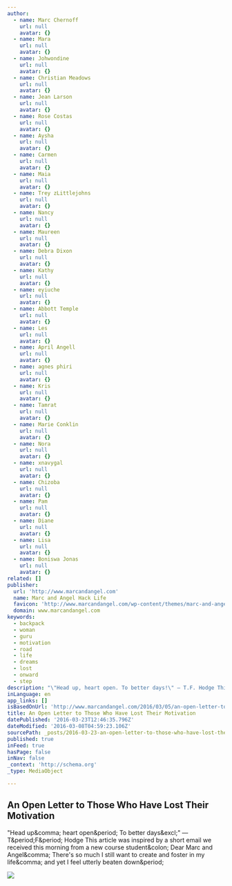 ```yaml
---
author:
  - name: Marc Chernoff
    url: null
    avatar: {}
  - name: Mara
    url: null
    avatar: {}
  - name: Johwondine
    url: null
    avatar: {}
  - name: Christian Meadows
    url: null
    avatar: {}
  - name: Jean Larson
    url: null
    avatar: {}
  - name: Rose Costas
    url: null
    avatar: {}
  - name: Aysha
    url: null
    avatar: {}
  - name: Carmen
    url: null
    avatar: {}
  - name: Maia
    url: null
    avatar: {}
  - name: Trey zLittlejohns
    url: null
    avatar: {}
  - name: Nancy
    url: null
    avatar: {}
  - name: Maureen
    url: null
    avatar: {}
  - name: Debra Dixon
    url: null
    avatar: {}
  - name: Kathy
    url: null
    avatar: {}
  - name: eyiuche
    url: null
    avatar: {}
  - name: Abbott Temple
    url: null
    avatar: {}
  - name: Les
    url: null
    avatar: {}
  - name: April Angell
    url: null
    avatar: {}
  - name: agnes phiri
    url: null
    avatar: {}
  - name: Kris
    url: null
    avatar: {}
  - name: Tamrat
    url: null
    avatar: {}
  - name: Marie Conklin
    url: null
    avatar: {}
  - name: Nora
    url: null
    avatar: {}
  - name: xnavygal
    url: null
    avatar: {}
  - name: Chizoba
    url: null
    avatar: {}
  - name: Pam
    url: null
    avatar: {}
  - name: Diane
    url: null
    avatar: {}
  - name: Lisa
    url: null
    avatar: {}
  - name: Boniswa Jonas
    url: null
    avatar: {}
related: []
publisher:
  url: 'http://www.marcandangel.com'
  name: Marc and Angel Hack Life
  favicon: 'http://www.marcandangel.com/wp-content/themes/marc-and-angel/images/favicon.ico'
  domain: www.marcandangel.com
keywords:
  - backpack
  - woman
  - guru
  - motivation
  - road
  - life
  - dreams
  - lost
  - onward
  - step
description: "\"Head up, heart open. To better days!\" ― T.F. Hodge This article was inspired by a short email we received this morning from a new course student: Dear Marc and Angel, There's so much I still want to create and foster in my life, and yet I feel utterly beaten down."
inLanguage: en
app_links: []
isBasedOnUrl: 'http://www.marcandangel.com/2016/03/05/an-open-letter-to-those-who-have-lost-their-motivation/?utm_content=buffercb8b8&utm_medium=social&utm_source=linkedin.com&utm_campaign=buffer'
title: An Open Letter to Those Who Have Lost Their Motivation
datePublished: '2016-03-23T12:46:35.796Z'
dateModified: '2016-03-08T04:59:23.106Z'
sourcePath: _posts/2016-03-23-an-open-letter-to-those-who-have-lost-their-motivation.md
published: true
inFeed: true
hasPage: false
inNav: false
_context: 'http://schema.org'
_type: MediaObject

---
```

<article style=""><h1>An Open Letter to Those Who Have Lost Their Motivation</h1><p>"Head up&amp;comma; heart open&amp;period; To better days&amp;excl;" ― T&amp;period;F&amp;period; Hodge This article was inspired by a short email we received this morning from a new course student&amp;colon; Dear Marc and Angel&amp;comma; There's so much I still want to create and foster in my life&amp;comma; and yet I feel utterly beaten down&amp;period;</p><img src="http://www.marcandangel.com/images/open-letter-lost-motivation.jpg" /></article>
